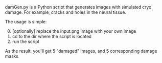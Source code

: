 damGen.py is a Python script that generates images with simulated cryo damage. For example, cracks and holes in the neural tissue.

The usage is simple:

0) [optionally] replace the input.png image with your own image
1) cd to the dir where the script is located
2) run the script

As the result, you'll get 5 "damaged" images, and 5 corresponding damage
masks.
